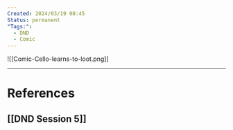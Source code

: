 ```yaml
---
Created: 2024/03/19 08:45
Status: permanent
"Tags:":
  - DND
  - Comic
---
```

![[Comic-Cello-learns-to-loot.png]]

---
# References
## [[DND Session 5]]